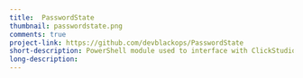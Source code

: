 ```yaml
---
title:  PasswordState
thumbnail: passwordstate.png
comments: true
project-link: https://github.com/devblackops/PasswordState
short-description: PowerShell module used to interface with ClickStudio's PasswordState application via the REST API.
long-description:
---
```

